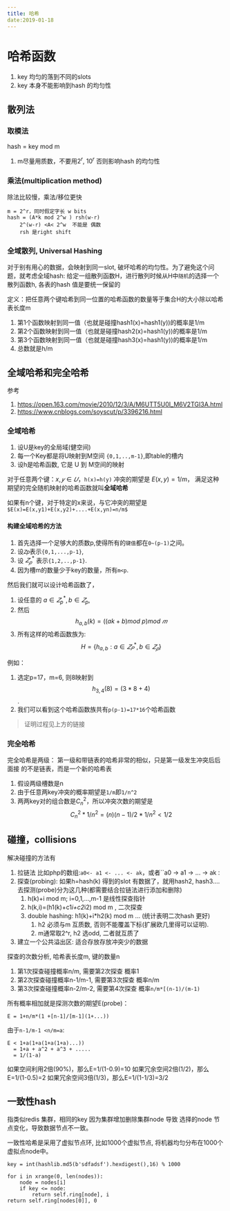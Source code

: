 ```yaml
---
title: 哈希
date:2019-01-18
---
```


# 哈希函数
1. key 均匀的落到不同的slots
2. key 本身不能影响到hash 的均匀性

## 散列法
### 取模法
hash = key mod m
1. m尽量用质数，不要用$2^r$, $10^r$ 否则影响hash 的均匀性


### 乘法(multiplication method)
除法比较慢，乘法/移位更快

    m = 2^r，同时假定字长 w bits 
    hash = (A*k mod 2^w ) rsh(w-r)
        2^(w-r) <A< 2^w  不能是 偶数
        rsh 是right shift

### 全域散列, Universal Hashing
对于别有用心的数据，会映射到同一slot, 破坏哈希的均匀性。为了避免这个问题，就考虑全域hash: 
给定一组散列函数H，进行散列时候从H中`随机`的选择一个散列函数h, 各表的hash 值是要统一保留的

定义：把任意两个键哈希到同一位置的哈希函数的数量等于集合H的大小除以哈希表长度m
1. 第1个函数映射到同一值（也就是碰撞hash1(x)=hash1(y))的概率是1/m
1. 第2个函数映射到同一值（也就是碰撞hash2(x)=hash1(y))的概率是1/m
1. 第3个函数映射到同一值（也就是碰撞hash3(x)=hash1(y))的概率是1/m
2. 总数就是h/m

## 全域哈希和完全哈希
参考
1. https://open.163.com/movie/2010/12/3/A/M6UTT5U0I_M6V2TGI3A.html
2. https://www.cnblogs.com/soyscut/p/3396216.html

### 全域哈希
1. 设U是key的全局域(健空间) 
2. 每一个Key都是将U映射到M空间 `{0,1,..,m-1}`,即table的槽内
3. 设h是哈希函数, 它是 U 到 M空间的映射

对于任意两个键：$x,𝑦∈𝑈$，`h(x)=h(y)` 冲突的期望是 $E(x,y)=1/m$，  满足这种期望的完全随机映射的哈希函数就叫**全域哈希**

如果有n个键，对于特定的x来说，与它冲突的期望是 `$E(x)=E(x,y1)+E(x,y2)+....+E(x,yn)=n/m$`

#### 构建全域哈希的方法
1. 首先选择一个足够大的质数p,使得所有的`键值`都在`0~(p-1)`之间。
2. 设`𝑍𝑝`表示`{0,1,...,p-1}`,
3. 设 $𝑍_𝑝^*$ 表示`{1,2,..,p-1}`. 
4. 因为槽m的数量少于key的数量，所有`m<p`.

然后我们就可以设计哈希函数了，
1. 设任意的 $a∈𝑍_p^*, b∈𝑍_p$,
2. 然后 $$ h_{a,b}(k)=((ak+b)mod \ p) mod \ 𝑚 $$
3. 所有这样的哈希函数族为:
$$H=\{h_{a,b}: a∈𝑍_𝑃^*, b∈𝑍_𝑝\}$$

例如：
1. 选定p=17，m=6, 则8映射到 $$h_{3,4}(8)=(3*8+4) % 17 %6=5$$.
2. 我们可以看到这个哈希函数族共有`p(p-1)=17*16`个哈希函数

>证明过程见上方的链接



### 完全哈希
完全哈希是两级： 第一级和带链表的哈希非常的相似，只是第一级发生冲突后后面接
的不是链表，而是一个新的哈希表

1. 假设两级槽数是n
2. 由于任意两key冲突的概率期望是`1/m`即`1/n^2`
3. 两两key对的组合数是$C_n^2$，所以冲突次数的期望是
$$C_n^2 * 1/n^2=(n)(n-1)/2 * 1/n^2 < 1/2$$

## 碰撞，collisions
解决碰撞的方法有
1. 拉链法 比如php的数组:`a0<- a1 <- ... <- ak`，或者``a0 -> a1 -> ... -> ak`：`
2. 探查(probing): 如果h=hash(k) 得到的slot 有数据了，就用hash2, hash3....去探测(probe)分为这几种(都需要结合拉链法进行添加和删除)
   1. h(k)+i mod m; i=0,1,...,m-1 是线性探查指针
   2. h(k,i)=(h1(k)+c1*i+c2*i2) mod m , 二次探查
   1. double hashing: h1(k)+i*h2(k) mod m ... (统计表明二次hash 更好)
      1. h2 必须与m 互质数, 否则不能覆盖下标(扩展欧几里得可以证明). 
      2. m通常取2^r, h2 选odd, 二者就互质了
3. 建立一个公共溢出区: 适合存放存放冲突少的数据

探查的次数分析, 哈希表长度m, 键的数量n
1. 第1次探查碰撞概率n/m, 需要第2次探查          概率1
1. 第2次探查碰撞概率n-1/m-1, 需要第3次探查      概率n/m
1. 第3次探查碰撞概率n-2/m-2, 需要第4次探查      概率`n/m*[(n-1)/(m-1)`

所有概率相加就是探测次数的期望E(probe)：

    E = 1+n/m*(1 +[n-1]/[m-1](1+...))

由于`n-1/m-1 <n/m=a`:

    E < 1+a(1+a(1+a(1+a)...))
      = 1+a + a^2 + a^3 + .....
      = 1/(1-a)

如果空间利用2倍(90%)，那么E=1/(1-0.9)=10
如果冗余空间2倍(1/2)，那么E=1/(1-0.5)=2
如果冗余空间3倍(1/3)，那么E=1/(1-1/3)=3/2



## 一致性hash
指类似redis 集群，相同的key 因为集群增加删除集群node 导致 选择的node 节点变化，导致数据节点不一致。

一致性哈希是采用了虚拟节点环, 比如1000个虚拟节点, 将机器均匀分布在1000个虚拟点node中。

    key = int(hashlib.md5(b'sdfadsf').hexdigest(),16) % 1000

    for i in xrange(0, len(nodes)):
        node = nodes[i]
        if key <= node:
            return self.ring[node], i
    return self.ring[nodes[0]], 0